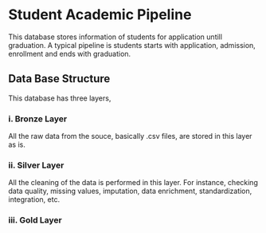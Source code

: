 # Student Academic Pipeline
This database stores information of students for application untill graduation. A typical pipeline is students starts with application, admission, enrollment and ends with graduation.

## Data Base Structure
This database has three layers,

### i. Bronze Layer
All the raw data from the souce, basically .csv files, are stored in this layer as is.
### ii. Silver Layer
All the cleaning of the data is performed in this layer. For instance, checking data quality, missing values, imputation, data enrichment, standardization, integration, etc.
### iii. Gold Layer
